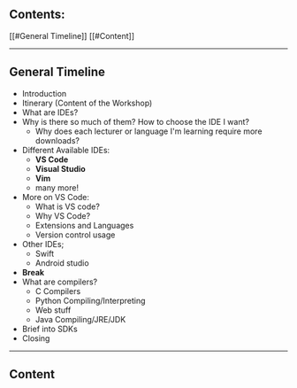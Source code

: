 ## Contents:
[[#General Timeline]]
[[#Content]]

---
## General Timeline

- Introduction
- Itinerary (Content of the Workshop)
- What are IDEs?
- Why is there so much of them? How to choose the IDE I want?
	- Why does each lecturer or language I'm learning require more downloads?
- Different Available IDEs:
	- **VS Code**
	- **Visual Studio**
	- **Vim**
	- many more!
- More on VS Code:
	- What is VS code?
	- Why VS Code?
	- Extensions and Languages
	- Version control usage
- Other IDEs;
	- Swift
	- Android studio
- **Break**
- What are compilers?
	- C Compilers
	- Python Compiling/Interpreting
	- Web stuff
	- Java Compiling/JRE/JDK
- Brief into SDKs
- Closing

---
## Content